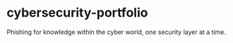 # cybersecurity-portfolio
Phishing for knowledge within the cyber world, one security layer at a time.
